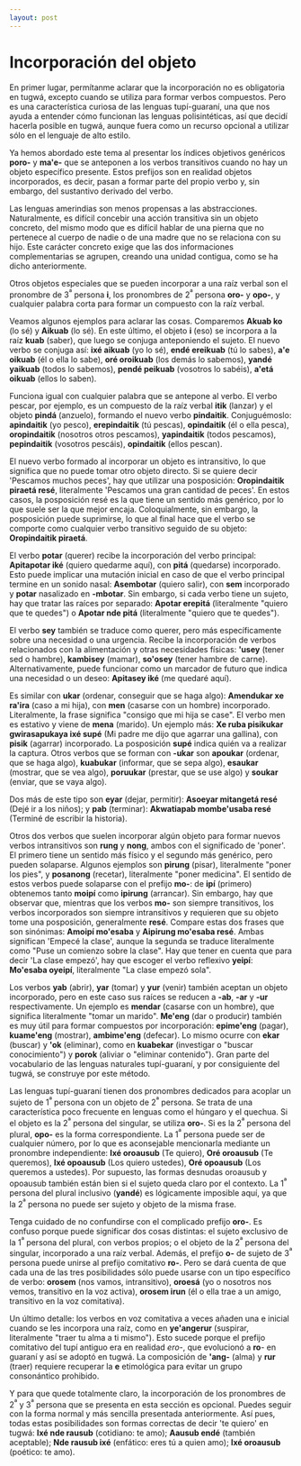 ```yaml
---
layout: post
---
```


# Incorporación del objeto

En primer lugar, permítanme aclarar que la incorporación no es obligatoria en tugwá, excepto cuando se utiliza para formar verbos compuestos. Pero es una característica curiosa de las lenguas tupí-guaraní, una que nos ayuda a entender cómo funcionan las lenguas polisintéticas, así que decidí hacerla posible en tugwá, aunque fuera como un recurso opcional a utilizar sólo en el lenguaje de alto estilo.

Ya hemos abordado este tema al presentar los índices objetivos genéricos **poro-** y **ma'e-** que se anteponen a los verbos transitivos cuando no hay un objeto específico presente. Estos prefijos son en realidad objetos incorporados, es decir, pasan a formar parte del propio verbo y, sin embargo, del sustantivo derivado del verbo.

Las lenguas amerindias son menos propensas a las abstracciones. Naturalmente, es difícil concebir una acción transitiva sin un objeto concreto, del mismo modo que es difícil hablar de una pierna que no pertenece al cuerpo de nadie o de una madre que no se relaciona con su hijo. Este carácter concreto exige que las dos informaciones complementarias se agrupen, creando una unidad contigua, como se ha dicho anteriormente.

Otros objetos especiales que se pueden incorporar a una raíz verbal son el pronombre de 3<sup>ª</sup> persona **i**, los pronombres de 2<sup>ª</sup> persona **oro-** y **opo-**, y cualquier palabra corta para formar un compuesto con la raíz verbal.

Veamos algunos ejemplos para aclarar las cosas. Comparemos **Akuab ko** (lo sé) y **Aikuab** (lo sé). En este último, el objeto **i** (eso) se incorpora a la raíz **kuab** (saber), que luego se conjuga anteponiendo el sujeto. El nuevo verbo se conjuga así: **ixé aikuab** (yo lo sé), **endé ereikuab** (tú lo sabes), **a'e oikuab** (él o ella lo sabe), **oré oroikuab** (los demás lo sabemos), **yandé yaikuab** (todos lo sabemos), **pendé peikuab** (vosotros lo sabéis), **a'etá oikuab** (ellos lo saben).

Funciona igual con cualquier palabra que se antepone al verbo. El verbo pescar, por ejemplo, es un compuesto de la raíz verbal **itik** (lanzar) y el objeto **pindá** (anzuelo), formando el nuevo verbo **pindaitik**. Conjuguémoslo: **apindaitik** (yo pesco), **erepindaitik** (tú pescas), **opindaitik** (él o ella pesca), **oropindaitik** (nosotros otros pescamos), **yapindaitik** (todos pescamos), **pepindaitik** (vosotros pescáis), **opindaitik** (ellos pescan).

El nuevo verbo formado al incorporar un objeto es intransitivo, lo que significa que no puede tomar otro objeto directo. Si se quiere decir 'Pescamos muchos peces', hay que utilizar una posposición: **Oropindaitik piraetá resé**, literalmente 'Pescamos una gran cantidad de peces'. En estos casos, la posposición resé es la que tiene un sentido más genérico, por lo que suele ser la que mejor encaja. Coloquialmente, sin embargo, la posposición puede suprimirse, lo que al final hace que el verbo se comporte como cualquier verbo transitivo seguido de su objeto: **Oropindaitik piraetá**.

El verbo **potar** (querer) recibe la incorporación del verbo principal: **Apitapotar iké** (quiero quedarme aquí), con **pitá** (quedarse) incorporado. Esto puede implicar una mutación inicial en caso de que el verbo principal termine en un sonido nasal: **Asembotar** (quiero salir), con **sem** incorporado y **potar** nasalizado en **-mbotar**. Sin embargo, si cada verbo tiene un sujeto, hay que tratar las raíces por separado: **Apotar erepitá** (literalmente "quiero que te quedes") o **Apotar nde pitá** (literalmente "quiero que te quedes").

El verbo **sey** también se traduce como querer, pero más específicamente sobre una necesidad o una urgencia. Recibe la incorporación de verbos relacionados con la alimentación y otras necesidades físicas: **'usey** (tener sed o hambre), **kambisey** (mamar), **so'osey** (tener hambre de carne). Alternativamente, puede funcionar como un marcador de futuro que indica una necesidad o un deseo: **Apitasey iké** (me quedaré aquí).

Es similar con **ukar** (ordenar, conseguir que se haga algo): **Amendukar xe ra'ira** (caso a mi hija), con **men** (casarse con un hombre) incorporado. Literalmente, la frase significa "consigo que mi hija se case". El verbo men es estativo y viene de **mena** (marido). Un ejemplo más: **Xe ruba pisikukar gwirasapukaya ixé supé** (Mi padre me dijo que agarrar una gallina), con **pisik** (agarrar) incorporado. La posposición **supé** indica quién va a realizar la captura. Otros verbos que se forman con **-ukar** son **apoukar** (ordenar, que se haga algo), **kuabukar** (informar, que se sepa algo), **esaukar** (mostrar, que se vea algo), **poruukar** (prestar, que se use algo) y **soukar** (enviar, que se vaya algo).

Dos más de este tipo son **eyar** (dejar, permitir): **Asoeyar mitangetá resé** (Dejé ir a los niños); y **pab** (terminar): **Akwatiapab mombe'usaba resé** (Terminé de escribir la historia).

Otros dos verbos que suelen incorporar algún objeto para formar nuevos verbos intransitivos son **rung** y **nong**, ambos con el significado de 'poner'. El primero tiene un sentido más físico y el segundo más genérico, pero pueden solaparse. Algunos ejemplos son **pirung** (pisar), literalmente "poner los pies", y **posanong** (recetar), literalmente "poner medicina". El sentido de estos verbos puede solaparse con el prefijo **mo-**: de **ipí** (primero) obtenemos tanto **moipí** como **ipirung** (arrancar). Sin embargo, hay que observar que, mientras que los verbos **mo-** son siempre transitivos, los verbos incorporados son siempre intransitivos y requieren que su objeto tome una posposición, generalmente **resé**. Compare estas dos frases que son sinónimas: **Amoipí mo'esaba** y **Aipirung mo'esaba resé**. Ambas significan 'Empecé la clase', aunque la segunda se traduce literalmente como "Puse un comienzo sobre la clase". Hay que tener en cuenta que para decir 'La clase empezó', hay que escoger el verbo reflexivo **yeipí**: **Mo'esaba oyeipí**, literalmente "La clase empezó sola".

Los verbos **yab** (abrir), **yar** (tomar) y **yur** (venir) también aceptan un objeto incorporado, pero en este caso sus raíces se reducen a **-ab**, **-ar** y **-ur** respectivamente. Un ejemplo es **mendar** (casarse con un hombre), que significa literalmente "tomar un marido". **Me'eng** (dar o producir) también es muy útil para formar compuestos por incorporación: **epime'eng** (pagar), **kuame'eng** (mostrar), **ambime'eng** (defecar). Lo mismo ocurre con **ekar** (buscar) y **'ok** (eliminar), como en **kuabekar** (investigar o "buscar conocimiento") y **porok** (aliviar o "eliminar contenido"). Gran parte del vocabulario de las lenguas naturales tupí-guaraní, y por consiguiente del tugwá, se construye por este método.

Las lenguas tupí-guaraní tienen dos pronombres dedicados para acoplar un sujeto de 1<sup>ª</sup> persona con un objeto de 2<sup>ª</sup> persona. Se trata de una característica poco frecuente en lenguas como el húngaro y el quechua. Si el objeto es la 2<sup>ª</sup> persona del singular, se utiliza **oro-**. Si es la 2<sup>ª</sup> persona del plural, **opo-** es la forma correspondiente. La 1<sup>ª</sup> persona puede ser de cualquier número, por lo que es aconsejable mencionarla mediante un pronombre independiente: **Ixé oroausub** (Te quiero), **Oré oroausub** (Te queremos), **Ixé opoausub** (Los quiero ustedes), **Oré opoausub** (Los queremos a ustedes). Por supuesto, las formas desnudas oroausub y opoausub también están bien si el sujeto queda claro por el contexto. La 1<sup>ª</sup> persona del plural inclusivo (**yandé**) es lógicamente imposible aquí, ya que la 2<sup>ª</sup> persona no puede ser sujeto y objeto de la misma frase.

Tenga cuidado de no confundirse con el complicado prefijo **oro-**. Es confuso porque puede significar dos cosas distintas: el sujeto exclusivo de la 1<sup>ª</sup> persona del plural, con verbos propios; o el objeto de la 2<sup>ª</sup> persona del singular, incorporado a una raíz verbal. Además, el prefijo **o-** de sujeto de 3<sup>ª</sup> persona puede unirse al prefijo comitativo **ro-**. Pero se dará cuenta de que cada una de las tres posibilidades sólo puede usarse con un tipo específico de verbo: **orosem** (nos vamos, intransitivo), **oroesá** (yo o nosotros nos vemos, transitivo en la voz activa), **orosem irun** (él o ella trae a un amigo, transitivo en la voz comitativa).

Un último detalle: los verbos en voz comitativa a veces añaden una e inicial cuando se les incorpora una raíz, como en **ye'angerur** (suspirar, literalmente "traer tu alma a ti mismo"). Esto sucede porque el prefijo comitativo del tupí antiguo era en realidad _ero-_, que evolucionó a **ro**- en guaraní y así se adoptó en tugwá. La composición de **'ang-** (alma) y **rur** (traer) requiere recuperar la **e** etimológica para evitar un grupo consonántico prohibido.

Y para que quede totalmente claro, la incorporación de los pronombres de 2<sup>ª</sup> y 3<sup>ª</sup> persona que se presenta en esta sección es opcional. Puedes seguir con la forma normal y más sencilla presentada anteriormente. Así pues, todas estas posibilidades son formas correctas de decir 'te quiero' en tugwá: **Ixé nde rausub** (cotidiano: te amo); **Aausub endé** (también aceptable); **Nde rausub ixé** (enfático: eres tú a quien amo); **Ixé oroausub** (poético: te amo).
